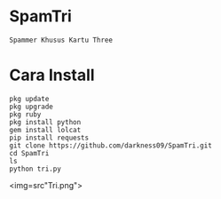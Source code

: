 # SpamTri
```
Spammer Khusus Kartu Three
```

# Cara Install
```
pkg update
pkg upgrade
pkg ruby
pkg install python
gem install lolcat
pip install requests
git clone https://github.com/darkness09/SpamTri.git
cd SpamTri
ls
python tri.py
```

<img=src"Tri.png">

